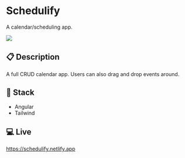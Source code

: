 # Schedulify

A calendar/scheduling app.

![](https://res.cloudinary.com/du1qfmeoz/image/upload/v1717075862/Various/screely-1717075800641_tlgkzs.png)

## 📋 Description

A full CRUD calendar app. Users can also drag and drop events around.

## 🥞 Stack

- Angular
- Tailwind

## 💻 Live

https://schedulify.netlify.app
